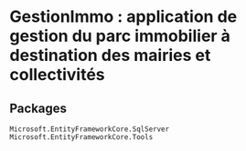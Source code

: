 # GestionImmo : application de gestion du parc immobilier à destination des mairies et collectivités

## Packages
```
Microsoft.EntityFrameworkCore.SqlServer
Microsoft.EntityFrameworkCore.Tools
```